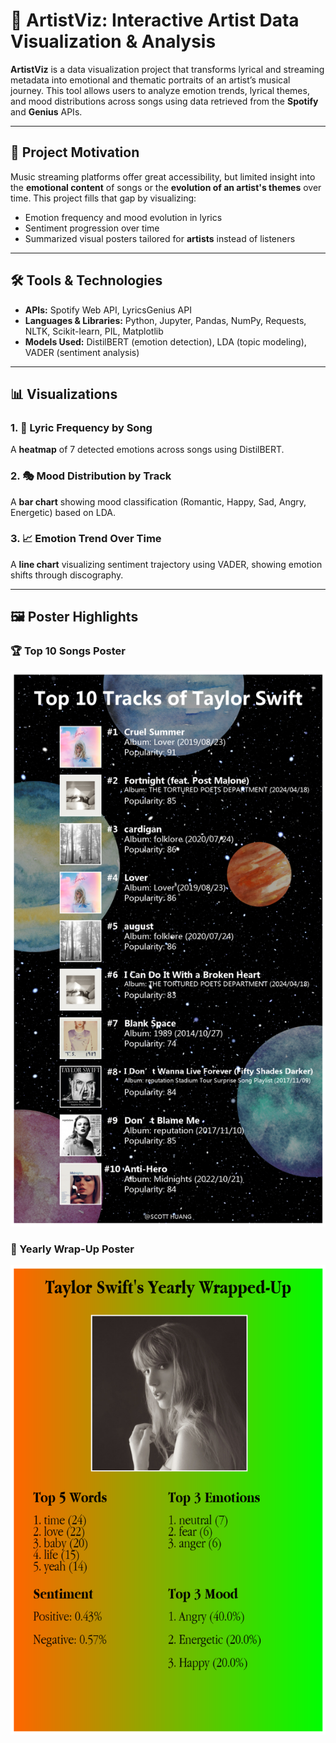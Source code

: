 # 🎵 ArtistViz: Interactive Artist Data Visualization & Analysis

**ArtistViz** is a data visualization project that transforms lyrical and streaming metadata into emotional and thematic portraits of an artist’s musical journey. This tool allows users to analyze emotion trends, lyrical themes, and mood distributions across songs using data retrieved from the **Spotify** and **Genius** APIs.

---

## 🧠 Project Motivation

Music streaming platforms offer great accessibility, but limited insight into the **emotional content** of songs or the **evolution of an artist's themes** over time. This project fills that gap by visualizing:
- Emotion frequency and mood evolution in lyrics
- Sentiment progression over time
- Summarized visual posters tailored for **artists** instead of listeners

---

## 🛠️ Tools & Technologies

- **APIs:** Spotify Web API, LyricsGenius API
- **Languages & Libraries:** Python, Jupyter, Pandas, NumPy, Requests, NLTK, Scikit-learn, PIL, Matplotlib
- **Models Used:** DistilBERT (emotion detection), LDA (topic modeling), VADER (sentiment analysis)

---

## 📊 Visualizations

### 1. 🎼 Lyric Frequency by Song
A **heatmap** of 7 detected emotions across songs using DistilBERT.

### 2. 🎭 Mood Distribution by Track
A **bar chart** showing mood classification (Romantic, Happy, Sad, Angry, Energetic) based on LDA.

### 3. 📈 Emotion Trend Over Time
A **line chart** visualizing sentiment trajectory using VADER, showing emotion shifts through discography.

---

## 🖼️ Poster Highlights

### 🏆 Top 10 Songs Poster

![Top 10 Songs Poster](./results/output1.png)

### 📆 Yearly Wrap-Up Poster

![Yearly Wrap-Up Poster](./results/output2.png)
